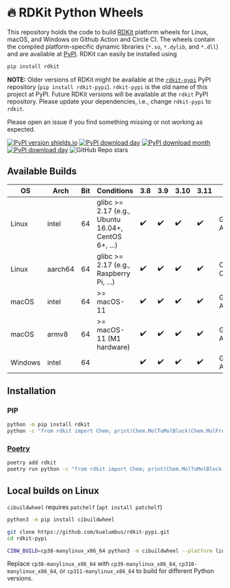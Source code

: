 # 🔥 RDKit Python Wheels

This repository holds the code to build [RDKit](https://github.com/rdkit/rdkit) platform wheels for Linux, macOS, and Windows on Github Action and Circle CI. The wheels contain the compiled platform-specific dynamic libraries (`*.so`, `*.dylib`, and `*.dll`) and are available at [PyPI](https://pypi.org/project/rdkit/). RDKit can easily be installed using

```sh
pip install rdkit
```

**NOTE:** Older versions of RDKit might be available at the [`rdkit-pypi`](https://pypi.org/project/rdkit-pypi/) PyPI repository (`pip install rdkit-pypi`). `rdkit-pypi` is the old name of this project at PyPI. Future RDKit versions will be available at the `rdkit` PyPI repository. Please update your dependencies, i.e., change `rdkit-pypi` to `rdkit`.

Please open an issue if you find something missing or not working as expected.


[![PyPI version shields.io](https://img.shields.io/pypi/v/rdkit.svg?style=for-the-badge&logo=PyPI&logoColor=blue)](https://pypi.python.org/pypi/rdkit/)
[![PyPI download day](https://img.shields.io/pypi/dm/rdkit.svg?style=for-the-badge&logo=PyPI)](https://pypi.python.org/pypi/rdkit/)
[![PyPI download month](https://img.shields.io/pypi/dw/rdkit.svg?style=for-the-badge&logo=PyPI)](https://pypi.python.org/pypi/rdkit/)
[![PyPI download day](https://img.shields.io/pypi/dd/rdkit.svg?style=for-the-badge&logo=PyPI)](https://pypi.python.org/pypi/rdkit/)
![GitHub Repo stars](https://img.shields.io/github/stars/kuelumbus/rdkit-pypi?style=for-the-badge&logo=github)
## Available Builds

| OS      | Arch    | Bit | Conditions                                          | 3.8 | 3.9 | 3.10 | 3.11 | CI             |
| ------- | ------- | --- | --------------------------------------------------- | --- | --- | ---- | ---- | -------------- |
| Linux   | intel   | 64  | glibc >= 2.17 (e.g., Ubuntu 16.04+, CentOS 6+, ...) | ✔️   | ✔️   | ✔️    | ✔️    | Github Actions |
| Linux   | aarch64 | 64  | glibc >= 2.17 (e.g., Raspberry Pi, ...)             | ✔️   | ✔️   | ✔️    | ✔️    | Circle CI      |
| macOS   | intel   | 64  | >= macOS-11                                         | ✔️   | ✔️   | ✔️    | ✔️    | Github Actions |
| macOS   | armv8   | 64  | >= macOS-11 (M1 hardware)                           | ✔️   | ✔️   | ✔️    | ✔️    | Github Actions |
| Windows | intel   | 64  |                                                     | ✔️   | ✔️   | ✔️    | ✔️    | Github Actions |

## Installation

### PIP

```bash
python -m pip install rdkit
python -c "from rdkit import Chem; print(Chem.MolToMolBlock(Chem.MolFromSmiles('C1CCC1')))"
```

### [Poetry](https://python-poetry.org/)

```bash
poetry add rdkit
poetry run python -c "from rdkit import Chem; print(Chem.MolToMolBlock(Chem.MolFromSmiles('C1CCC1')))"
```

## Local builds on Linux

`cibuildwheel` requires `patchelf` (`apt install patchelf`)

```bash
python3 -m pip install cibuildwheel

git clone https://github.com/kuelumbus/rdkit-pypi.git
cd rdkit-pypi

CIBW_BUILD=cp38-manylinux_x86_64 python3 -m cibuildwheel --platform linux --output-dir wheelhouse --config-file pyproject.toml
```

Replace `cp38-manylinux_x86_64` with `cp39-manylinux_x86_64`, `cp310-manylinux_x86_64`, or `cp311-manylinux_x86_64` to build for different Python versions.
